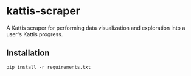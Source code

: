 # kattis-scraper
A Kattis scraper for performing data visualization and exploration into a user's Kattis progress.

## Installation
```
pip install -r requirements.txt
```
